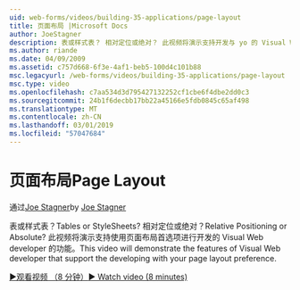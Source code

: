 ```yaml
---
uid: web-forms/videos/building-35-applications/page-layout
title: 页面布局 |Microsoft Docs
author: JoeStagner
description: 表或样式表？ 相对定位或绝对？ 此视频将演示支持开发与 yo 的 Visual Web developer 的功能...
ms.author: riande
ms.date: 04/09/2009
ms.assetid: c757d668-6f3e-4af1-beb5-100d4c101b88
msc.legacyurl: /web-forms/videos/building-35-applications/page-layout
msc.type: video
ms.openlocfilehash: c7aa534d3d795427132252cf1cbe6f4dbe2dd0c3
ms.sourcegitcommit: 24b1f6decbb17bb22a45166e5fdb0845c65af498
ms.translationtype: MT
ms.contentlocale: zh-CN
ms.lasthandoff: 03/01/2019
ms.locfileid: "57047684"
---
```

<a name="page-layout"></a><span data-ttu-id="934c9-105">页面布局</span><span class="sxs-lookup"><span data-stu-id="934c9-105">Page Layout</span></span>
====================
<span data-ttu-id="934c9-106">通过[Joe Stagner](https://github.com/JoeStagner)</span><span class="sxs-lookup"><span data-stu-id="934c9-106">by [Joe Stagner](https://github.com/JoeStagner)</span></span>

<span data-ttu-id="934c9-107">表或样式表？</span><span class="sxs-lookup"><span data-stu-id="934c9-107">Tables or StyleSheets?</span></span> <span data-ttu-id="934c9-108">相对定位或绝对？</span><span class="sxs-lookup"><span data-stu-id="934c9-108">Relative Positioning or Absolute?</span></span> <span data-ttu-id="934c9-109">此视频将演示支持使用页面布局首选项进行开发的 Visual Web developer 的功能。</span><span class="sxs-lookup"><span data-stu-id="934c9-109">This video will demonstrate the features of Visual Web developer that support the developing with your page layout preference.</span></span>

[<span data-ttu-id="934c9-110">&#9654;观看视频 （8 分钟）</span><span class="sxs-lookup"><span data-stu-id="934c9-110">&#9654; Watch video (8 minutes)</span></span>](https://channel9.msdn.com/Blogs/ASP-NET-Site-Videos/page-layout)
